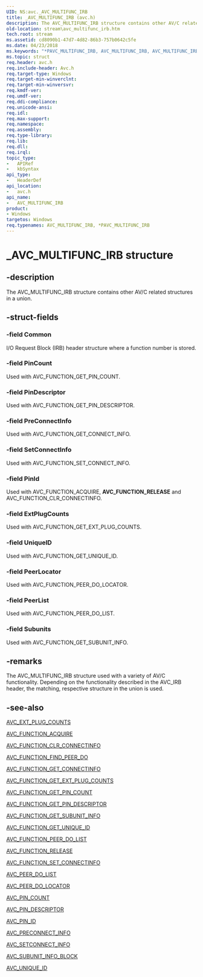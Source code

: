 ```yaml
---
UID: NS:avc._AVC_MULTIFUNC_IRB
title: _AVC_MULTIFUNC_IRB (avc.h)
description: The AVC_MULTIFUNC_IRB structure contains other AV/C related structures in a union.
old-location: stream\avc_multifunc_irb.htm
tech.root: stream
ms.assetid: cd8090b1-47d7-4d82-86b3-757b0642c5fe
ms.date: 04/23/2018
ms.keywords: "*PAVC_MULTIFUNC_IRB, AVC_MULTIFUNC_IRB, AVC_MULTIFUNC_IRB structure [Streaming Media Devices], PAVC_MULTIFUNC_IRB, PAVC_MULTIFUNC_IRB structure pointer [Streaming Media Devices], _AVC_MULTIFUNC_IRB, avc/AVC_MULTIFUNC_IRB, avc/PAVC_MULTIFUNC_IRB, avcref_99cf5d79-48d7-4b86-80a7-9de22cc2f29e.xml, stream.avc_multifunc_irb"
ms.topic: struct
req.header: avc.h
req.include-header: Avc.h
req.target-type: Windows
req.target-min-winverclnt: 
req.target-min-winversvr: 
req.kmdf-ver: 
req.umdf-ver: 
req.ddi-compliance: 
req.unicode-ansi: 
req.idl: 
req.max-support: 
req.namespace: 
req.assembly: 
req.type-library: 
req.lib: 
req.dll: 
req.irql: 
topic_type:
-	APIRef
-	kbSyntax
api_type:
-	HeaderDef
api_location:
-	avc.h
api_name:
-	AVC_MULTIFUNC_IRB
product:
- Windows
targetos: Windows
req.typenames: AVC_MULTIFUNC_IRB, *PAVC_MULTIFUNC_IRB
---
```


# _AVC_MULTIFUNC_IRB structure


## -description


The AVC_MULTIFUNC_IRB structure contains other AV/C related structures in a union.


## -struct-fields




### -field Common

 I/O Request Block (IRB) header structure where a function number is stored.


### -field PinCount

Used with AVC_FUNCTION_GET_PIN_COUNT.


### -field PinDescriptor

Used with AVC_FUNCTION_GET_PIN_DESCRIPTOR.


### -field PreConnectInfo

Used with AVC_FUNCTION_GET_CONNECT_INFO.


### -field SetConnectInfo

Used with AVC_FUNCTION_SET_CONNECT_INFO.


### -field PinId

Used with AVC_FUNCTION_ACQUIRE, <b>AVC_FUNCTION_RELEASE</b> and AVC_FUNCTION_CLR_CONNECTINFO.


### -field ExtPlugCounts

Used with AVC_FUNCTION_GET_EXT_PLUG_COUNTS.


### -field UniqueID

Used with AVC_FUNCTION_GET_UNIQUE_ID.


### -field PeerLocator

Used with AVC_FUNCTION_PEER_DO_LOCATOR.


### -field PeerList

Used with AVC_FUNCTION_PEER_DO_LIST.


### -field Subunits

Used with AVC_FUNCTION_GET_SUBUNIT_INFO.


## -remarks



The AVC_MULTIFUNC_IRB structure used with a variety of AV/C functionality. Depending on the functionality described in the AVC_IRB header, the matching, respective structure in the union is used.




## -see-also




<a href="https://msdn.microsoft.com/library/windows/hardware/ff554143">AVC_EXT_PLUG_COUNTS</a>



<a href="https://msdn.microsoft.com/library/windows/hardware/ff554148">AVC_FUNCTION_ACQUIRE</a>



<a href="https://msdn.microsoft.com/library/windows/hardware/ff554149">AVC_FUNCTION_CLR_CONNECTINFO</a>



<a href="https://msdn.microsoft.com/library/windows/hardware/ff554152">AVC_FUNCTION_FIND_PEER_DO</a>



<a href="https://msdn.microsoft.com/library/windows/hardware/ff554154">AVC_FUNCTION_GET_CONNECTINFO</a>



<a href="https://msdn.microsoft.com/library/windows/hardware/ff554155">AVC_FUNCTION_GET_EXT_PLUG_COUNTS</a>



<a href="https://msdn.microsoft.com/library/windows/hardware/ff554158">AVC_FUNCTION_GET_PIN_COUNT</a>



<a href="https://msdn.microsoft.com/library/windows/hardware/ff554160">AVC_FUNCTION_GET_PIN_DESCRIPTOR</a>



<a href="https://msdn.microsoft.com/library/windows/hardware/ff554164">AVC_FUNCTION_GET_SUBUNIT_INFO</a>



<a href="https://msdn.microsoft.com/library/windows/hardware/ff554166">AVC_FUNCTION_GET_UNIQUE_ID</a>



<a href="https://msdn.microsoft.com/library/windows/hardware/ff554168">AVC_FUNCTION_PEER_DO_LIST</a>



<a href="https://msdn.microsoft.com/library/windows/hardware/ff554169">AVC_FUNCTION_RELEASE</a>



<a href="https://msdn.microsoft.com/library/windows/hardware/ff554171">AVC_FUNCTION_SET_CONNECTINFO</a>



<a href="https://msdn.microsoft.com/library/windows/hardware/ff554179">AVC_PEER_DO_LIST</a>



<a href="https://msdn.microsoft.com/library/windows/hardware/ff554180">AVC_PEER_DO_LOCATOR</a>



<a href="https://msdn.microsoft.com/library/windows/hardware/ff554183">AVC_PIN_COUNT</a>



<a href="https://msdn.microsoft.com/library/windows/hardware/ff554185">AVC_PIN_DESCRIPTOR</a>



<a href="https://msdn.microsoft.com/library/windows/hardware/ff554187">AVC_PIN_ID</a>



<a href="https://msdn.microsoft.com/library/windows/hardware/ff554190">AVC_PRECONNECT_INFO</a>



<a href="https://msdn.microsoft.com/library/windows/hardware/ff554192">AVC_SETCONNECT_INFO</a>



<a href="https://msdn.microsoft.com/library/windows/hardware/ff554199">AVC_SUBUNIT_INFO_BLOCK</a>



<a href="https://msdn.microsoft.com/library/windows/hardware/ff554200">AVC_UNIQUE_ID</a>
 

 


